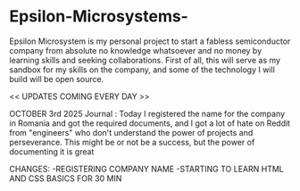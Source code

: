 # Epsilon-Microsystems-
Epsilon Microsystem is my personal project to start a fabless semiconductor company from absolute no knowledge whatsoever and no money by learning skills and seeking collaborations.
First of all, this will serve as my sandbox for my skills on the company, and some of the technology I will build will be open source.

<< UPDATES COMING EVERY DAY >>

OCTOBER 3rd 2025
Journal : Today I registered the name for the company in Romania and got the required documents, and I got a lot of hate on Reddit from "engineers" who don't understand the power of projects 
and perseverance. This might be or not be a success, but the power of documenting it is great

CHANGES:
-REGISTERING COMPANY NAME
-STARTING TO LEARN HTML AND CSS BASICS FOR 30 MIN
